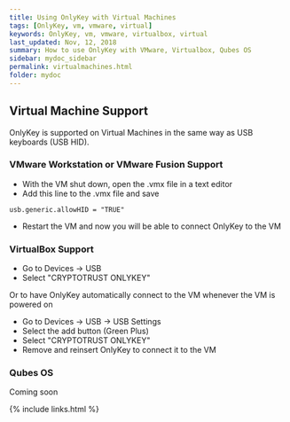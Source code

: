 ```yaml
---
title: Using OnlyKey with Virtual Machines
tags: [OnlyKey, vm, vmware, virtual]
keywords: OnlyKey, vm, vmware, virtualbox, virtual
last_updated: Nov, 12, 2018
summary: How to use OnlyKey with VMware, Virtualbox, Qubes OS
sidebar: mydoc_sidebar
permalink: virtualmachines.html
folder: mydoc
---
```


## Virtual Machine Support

OnlyKey is supported on Virtual Machines in the same way as USB keyboards (USB HID).

### VMware Workstation or VMware Fusion Support

- With the VM shut down, open the .vmx file in a text editor
- Add this line to the .vmx file and save
```
usb.generic.allowHID = "TRUE"
```
- Restart the VM and now you will be able to connect OnlyKey to the VM

### VirtualBox Support

- Go to Devices -> USB
- Select "CRYPTOTRUST ONLYKEY"

Or to have OnlyKey automatically connect to the VM whenever the VM is powered on

- Go to Devices -> USB -> USB Settings
- Select the add button (Green Plus)
- Select "CRYPTOTRUST ONLYKEY"
- Remove and reinsert OnlyKey to connect it to the VM

### Qubes OS

Coming soon

{% include links.html %}
